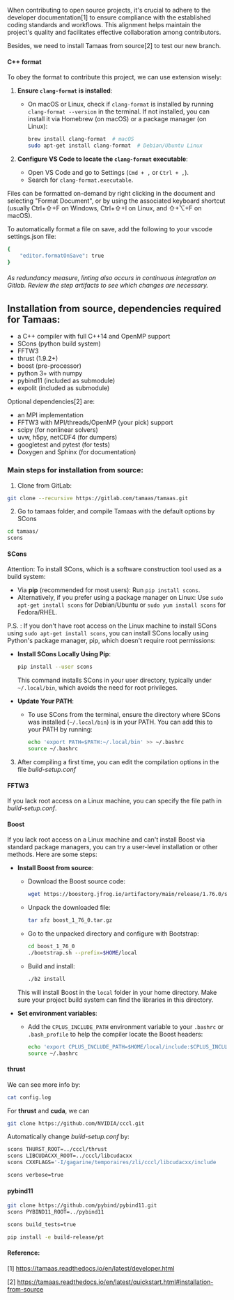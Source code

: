 When contributing to open source projects, it's crucial to adhere to the developer documentation[1] to ensure compliance with the established coding standards and workflows. This alignment helps maintain the project's quality and facilitates effective collaboration among contributors.

Besides, we need to install Tamaas from source[2] to test our new branch.

#### C++ format

To obey the format to contribute this project, we can use extension wisely:

1. **Ensure `clang-format` is installed**:
   - On macOS or Linux, check if `clang-format` is installed by running `clang-format --version` in the terminal. If not installed, you can install it via Homebrew (on macOS) or a package manager (on Linux):
     ```bash
     brew install clang-format  # macOS
     sudo apt-get install clang-format  # Debian/Ubuntu Linux
     ```

2. **Configure VS Code to locate the `clang-format` executable**:
   - Open VS Code and go to Settings (`Cmd + ,` or `Ctrl + ,`).
   - Search for `clang-format.executable`.

Files can be formatted on-demand by right clicking in the document and selecting "Format Document", or by using the associated keyboard shortcut (usually Ctrl+⇧+F on Windows, Ctrl+⇧+I on Linux, and ⇧+⌥+F on macOS).

To automatically format a file on save, add the following to your vscode settings.json file:
```bash
{
    "editor.formatOnSave": true
}
```

###### *As redundancy measure, linting also occurs in continuous integration on Gitlab. Review the step artifacts to see which changes are necessary.*


## Installation from source, dependencies required for Tamaas:

- a C++ compiler with full C++14 and OpenMP support
- SCons (python build system)
- FFTW3
- thrust (1.9.2+)
- boost (pre-processor)
- python 3+ with numpy
- pybind11 (included as submodule)
- expolit (included as submodule)

Optional dependencies[2] are:

- an MPI implementation
- FFTW3 with MPI/threads/OpenMP (your pick) support
- scipy (for nonlinear solvers)
- uvw, h5py, netCDF4 (for dumpers)
- googletest and pytest (for tests)
- Doxygen and Sphinx (for documentation)

### Main steps for installation from source:

1. Clone from GitLab: 
```bash
git clone --recursive https://gitlab.com/tamaas/tamaas.git
```
2. Go to tamaas folder, and compile Tamaas with the default options by SCons
```bash
cd tamaas/
scons
```
#### SCons

Attention: To install SCons, which is a software construction tool used as a build system:

- Via **pip** (recommended for most users): Run `pip install scons`.
- Alternatively, if you prefer using a package manager on Linux: Use `sudo apt-get install scons` for Debian/Ubuntu or `sudo yum install scons` for Fedora/RHEL.

P.S. : If you don't have root access on the Linux machine to install SCons using `sudo apt-get install scons`, you can install SCons locally using Python's package manager, pip, which doesn't require root permissions:

- **Install SCons Locally Using Pip**:
     ```bash
     pip install --user scons
     ```
   This command installs SCons in your user directory, typically under `~/.local/bin`, which avoids the need for root privileges.

- **Update Your PATH**:
   - To use SCons from the terminal, ensure the directory where SCons was installed (`~/.local/bin`) is in your PATH. You can add this to your PATH by running:
     ```bash
     echo 'export PATH=$PATH:~/.local/bin' >> ~/.bashrc
     source ~/.bashrc
     ```

3. After compiling a first time, you can edit the compilation options in the file *build-setup.conf*


#### FFTW3

If you lack root access on a Linux machine, you can specify the file path in *build-setup.conf*.

#### Boost

If you lack root access on a Linux machine and can't install Boost via standard package managers, you can try a user-level installation or other methods. Here are some steps:

- **Install Boost from source**:
   - Download the Boost source code:
     ```bash
     wget https://boostorg.jfrog.io/artifactory/main/release/1.76.0/source/boost_1_76_0.tar.gz
     ```
   - Unpack the downloaded file:
     ```bash
     tar xfz boost_1_76_0.tar.gz
     ```
   - Go to the unpacked directory and configure with Bootstrap:
     ```bash
     cd boost_1_76_0
     ./bootstrap.sh --prefix=$HOME/local
     ```
   - Build and install:
     ```bash
     ./b2 install
     ```

   This will install Boost in the `local` folder in your home directory. Make sure your project build system can find the libraries in this directory.

- **Set environment variables**:
   - Add the `CPLUS_INCLUDE_PATH` environment variable to your `.bashrc` or `.bash_profile` to help the compiler locate the Boost headers:
     ```bash
     echo 'export CPLUS_INCLUDE_PATH=$HOME/local/include:$CPLUS_INCLUDE_PATH' >> ~/.bashrc
     source ~/.bashrc
     ```

#### thrust 
We can see more info by:
```bash
cat config.log 
```

For **thrust** and **cuda**, we can 

```bash
git clone https://github.com/NVIDIA/cccl.git
```

Automatically change *build-setup.conf* by:

```bash
scons THURST_ROOT=../cccl/thrust
scons LIBCUDACXX_ROOT=../cccl/libcudacxx
scons CXXFLAGS='-I/gagarine/temporaires/zli/cccl/libcudacxx/include
```

```bash
scons verbose=true
```

#### pybind11

```bash
git clone https://github.com/pybind/pybind11.git
scons PYBIND11_ROOT=../pybind11
```


```bash
scons build_tests=true
```

```bash
pip install -e build-release/pt
```

#### Reference:

[1] https://tamaas.readthedocs.io/en/latest/developer.html

[2] https://tamaas.readthedocs.io/en/latest/quickstart.html#installation-from-source